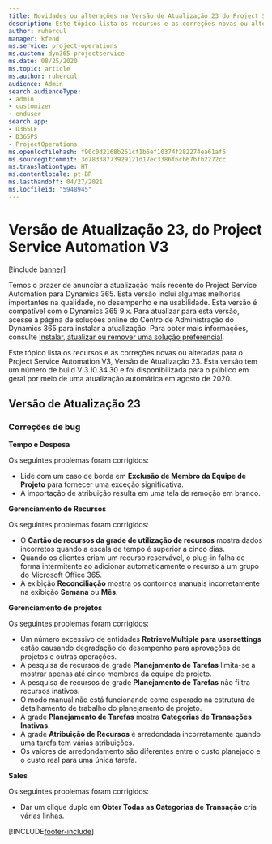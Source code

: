 ```yaml
---
title: Novidades ou alterações na Versão de Atualização 23 do Project Service Automation V3
description: Este tópico lista os recursos e as correções novas ou alteradas disponíveis na Versão de Atualização 23 do Project Service Automation V3.
author: ruhercul
manager: kfend
ms.service: project-operations
ms.custom: dyn365-projectservice
ms.date: 08/25/2020
ms.topic: article
ms.author: ruhercul
audience: Admin
search.audienceType:
- admin
- customizer
- enduser
search.app:
- D365CE
- D365PS
- ProjectOperations
ms.openlocfilehash: f90c0d2168b261cf1b6ef10374f282274ea61af5
ms.sourcegitcommit: 3d78338773929121d17ec3386f6cb67bfb2272cc
ms.translationtype: HT
ms.contentlocale: pt-BR
ms.lasthandoff: 04/27/2021
ms.locfileid: "5948945"
---
```

# <a name="project-service-automation-update-release-23-v3"></a>Versão de Atualização 23, do Project Service Automation V3

[!include [banner](../includes/psa-now-project-operations.md)]

Temos o prazer de anunciar a atualização mais recente do Project Service Automation para Dynamics 365. Esta versão inclui algumas melhorias importantes na qualidade, no desempenho e na usabilidade. Esta versão é compatível com o Dynamics 365 9.x. Para atualizar para esta versão, acesse a página de soluções online do Centro de Administração do Dynamics 365 para instalar a atualização. Para obter mais informações, consulte [Instalar, atualizar ou remover uma solução preferencial](/power-platform/admin/install-remove-preferred-solution).

Este tópico lista os recursos e as correções novas ou alteradas para o Project Service Automation V3, Versão de Atualização 23. Esta versão tem um número de build V 3.10.34.30 e foi disponibilizada para o público em geral por meio de uma atualização automática em agosto de 2020.

## <a name="update-release-23"></a>Versão de Atualização 23

### <a name="bug-fixes"></a>Correções de bug

**Tempo e Despesa**

Os seguintes problemas foram corrigidos:
- Lide com um caso de borda em **Exclusão de Membro da Equipe de Projeto** para fornecer uma exceção significativa.
- A importação de atribuição resulta em uma tela de remoção em branco.

**Gerenciamento de Recursos**

Os seguintes problemas foram corrigidos:

- O **Cartão de recursos da grade de utilização de recursos** mostra dados incorretos quando a escala de tempo é superior a cinco dias.
- Quando os clientes criam um recurso reservável, o plug-in falha de forma intermitente ao adicionar automaticamente o recurso a um grupo do Microsoft Office 365.
- A exibição **Reconciliação** mostra os contornos manuais incorretamente na exibição **Semana** ou **Mês**.

**Gerenciamento de projetos**

Os seguintes problemas foram corrigidos:

- Um número excessivo de entidades **RetrieveMultiple para usersettings** estão causando degradação do desempenho para aprovações de projetos e outras operações.
- A pesquisa de recursos de grade **Planejamento de Tarefas** limita-se a mostrar apenas até cinco membros da equipe de projeto. 
- A pesquisa de recursos de grade **Planejamento de Tarefas** não filtra recursos inativos.
- O modo manual não está funcionando como esperado na estrutura de detalhamento de trabalho do planejamento de projeto.
- A grade **Planejamento de Tarefas** mostra **Categorias de Transações Inativas**.
- A grade **Atribuição de Recursos** é arredondada incorretamente quando uma tarefa tem várias atribuições.
- Os valores de arredondamento são diferentes entre o custo planejado e o custo real para uma única tarefa.

**Sales**

Os seguintes problemas foram corrigidos:

- Dar um clique duplo em **Obter Todas as Categorias de Transação** cria várias linhas.


[!INCLUDE[footer-include](../includes/footer-banner.md)]